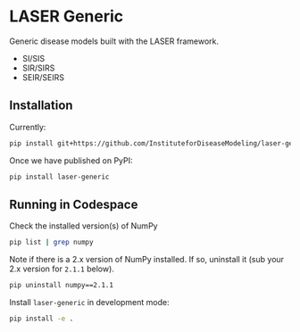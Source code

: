 # LASER Generic

Generic disease models built with the LASER framework.

- SI/SIS
- SIR/SIRS
- SEIR/SEIRS

## Installation

Currently:

```bash
pip install git+https://github.com/InstituteforDiseaseModeling/laser-generic.git@v0.0.0
```

Once we have published on PyPI:

```bash
pip install laser-generic
```


## Running in Codespace

Check the installed version(s) of NumPy
```bash
pip list | grep numpy
```
Note if there is a 2.x version of NumPy installed. If so, uninstall it (sub your 2.x version for `2.1.1` below).
```bash
pip uninstall numpy==2.1.1
```
Install `laser-generic` in development mode:
```bash
pip install -e .
```
